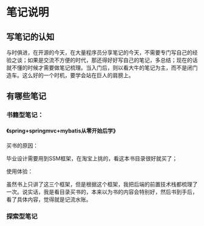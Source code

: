 # 笔记说明

## 写笔记的认知

与时俱进，在开源的今天，在大量程序员分享笔记的今天，不需要专门写自己的经验之谈；如果是交流不方便的时代，那还得好好写自己的笔记，多总结；现在的话就不懂的时候才需要做笔记梳理。当入门后，则以看大牛的笔记为主，而不是闭门造车。这么好的一个时机，要学会站在巨人的肩膀上。





## 有哪些笔记

### 书籍型笔记：

#### 《spring+springmvc+mybatis从零开始后学》

买书的原因：

毕业设计需要用到SSM框架，在淘宝上挑的，看这本书目录很好就买了；

使用体验：

虽然书上只讲了这三个框架，但是根据这个框架，我把后端的前置技术栈都梳理了一次。说实话，我是看目录买书的，本来以为书的内容会特别好，然后书到手后，看了具体内容，觉得就是记流水账。

### 探索型笔记